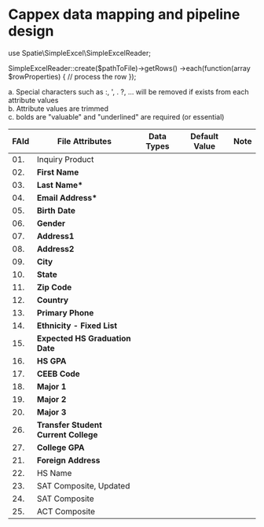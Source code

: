 # Cappex data mapping and pipeline design

use Spatie\SimpleExcel\SimpleExcelReader;

SimpleExcelReader::create($pathToFile)->getRows()
   ->each(function(array $rowProperties) {
        // process the row
    });

a. Special characters such as :, ', . ?, ... will be removed if exists from each attribute values <br />
b. Attribute values are trimmed <br />
c. bolds are "valuable" and "underlined" are required (or essential)<br />

|  FAId  | File Attributes                         | Data Types            | Default Value | Note |
| ------ | --------------------------------------- | --------------------- | ------------- | ---- |
| 01.    | Inquiry Product                         |                       |               |      |
| 02.    | <b>First Name</b>                       |                       |               |      |
| 03.    | <b>Last Name*</b>                       |                       |               |      |
| 04.    | <b>Email Address*</b>                   |                       |               |      |
| 05.    | <b>Birth Date</b>                       |                       |               |      |
| 06.    | <b>Gender</b>                           |                       |               |      |
| 07.    | <b>Address1</b>                         |                       |               |      |
| 08.    | <b>Address2</b>                         |                       |               |      |
| 09.    | <b>City</b>                             |                       |               |      |
| 10.    | <b>State</b>                            |                       |               |      |
| 11.    | <b>Zip Code</b>                         |                       |               |      |
| 12.    | <b>Country</b>                          |                       |               |      |
| 13.    | <b>Primary Phone</b>                    |                       |               |      |
| 14.    | <b>Ethnicity - Fixed List</b>           |                       |               |      |
| 15.    | <b>Expected HS Graduation Date</b>      |                       |               |      |
| 16.    | <b>HS GPA</b>                           |                       |               |      |
| 17.    | <b>CEEB Code</b>                        |                       |               |      |
| 18.    | <b>Major 1</b>                          |                       |               |      |
| 19.    | <b>Major 2</b>                          |                       |               |      |
| 20.    | <b>Major 3</b>                          |                       |               |      |
| 26.    | <b>Transfer Student Current College</b> |                       |               |      |
| 27.    | <b>College GPA</b>                      |                       |               |      |
| 21.    | <b>Foreign Address</b>                  |                       |               |      |
| 22.    | HS Name                                 |                       |               |      |
| 23.    | SAT Composite, Updated                  |                       |               |      |
| 24.    | SAT Composite                           |                       |               |      |
| 25.    | ACT Composite                           |                       |               |      |


<!--
<table> 
  <tr><th><b><u>Test Head</u></b></th></tr> 
  <tr><td>Test Data</td></tr> 
</table>
In same order as original file:
===============================
Inquiry Product
First Name
Last Name
Email Address
Birth Date
Gender
Address1
Address2
Foreign Address
City
State
Zip Code
Country
Primary Phone
Ethnicity - Fixed List
Expected HS Graduation Date
HS GPA
SAT Composite, Updated
SAT Composite
ACT Composite
HS Name
CEEB Code
Major 1
Major 2
Major 3
Transfer Student Current College
College GPA
-->
